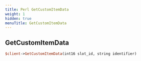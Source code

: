 ```yaml
---
title: Perl GetCustomItemData
weight: 1
hidden: true
menuTitle: GetCustomItemData
---
```

## GetCustomItemData
```perl
$client->GetCustomItemData(int16 slot_id, string identifier)
```